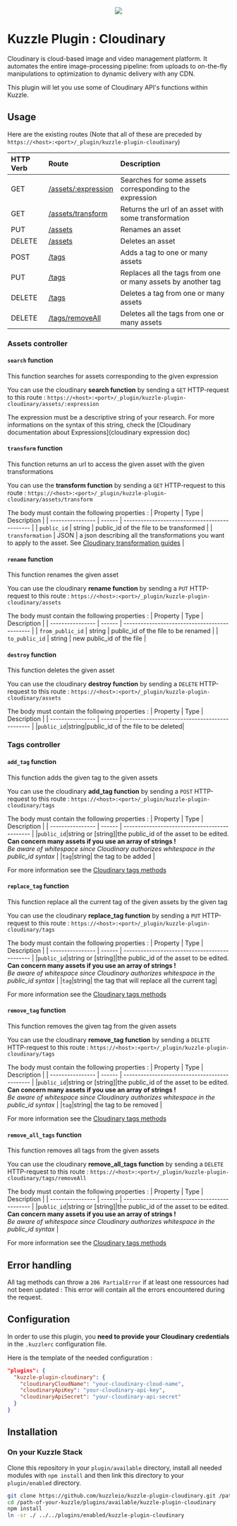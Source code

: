 <p align="center">
  <img src="https://user-images.githubusercontent.com/32480223/59445914-c0f5f700-8e00-11e9-8335-0b69d4728357.png"/>
</p>

# Kuzzle Plugin : Cloudinary

Cloudinary is cloud-based image and video management platform. It automates the entire image-processing pipeline: from uploads to on-the-fly manipulations to optimization to dynamic delivery with any CDN.

This plugin will let you use some of Cloudinary API's functions within Kuzzle. 

## Usage
 
Here are the existing routes (Note that all of these are preceded by `https://<host>:<port>/_plugin/kuzzle-plugin-cloudinary`) 

| HTTP Verb | Route |Description | 
| :---- | :---- | :---- | 
| GET | [/assets/:expression](#search-function) | Searches for some assets corresponding to the expression | 
| GET | [/assets/transform](#transform-function)  | Returns the url of an asset with some transformation |
| PUT | [/assets](#remane-function)  | Renames an asset |
| DELETE | [/assets](#destroy-function)  | Deletes an asset |
| POST | [/tags](#add_tag-function)  | Adds a tag to one or many assets | 
| PUT | [/tags](#replace_tag-function)  | Replaces all the tags from one or many assets by another tag |
| DELETE | [/tags](#remove_tag-function)  | Deletes a tag from one or many assets | 
| DELETE | [/tags/removeAll](#remove_all_tags-function)  | Deletes all the tags from one or many assets | 

### Assets controller

#### `search` function
This function searches for assets corresponding to the given expression

You can use the cloudinary **search function** by sending a `GET` HTTP-request to this route : `https://<host>:<port>/_plugin/kuzzle-plugin-cloudinary/assets/:expression`

The expression must be a descriptive string of your research. For more informations on the syntax of this string, check the [Cloudinary documentation about Expressions](cloudinary expression doc)

#### `transform` function
This function returns an url to access the given asset with the given transformations

You can use the **transform function** by sending a `GET` HTTP-request to this route : 
`https://<host>:<port>/_plugin/kuzzle-plugin-cloudinary/assets/transform`

The body must contain the following properties : 
| Property         | Type   | Description                                   |
| ---------------- | ------ | --------------------------------------------- |
| `public_id` | string | public_id of the file to be transformed |
| `transformation`   | JSON | a json describing all the transformations you want to apply to the asset. See [Cloudinary transformation guides][cloudinary transformation doc]     |

#### `rename` function 
This function renames the given asset

You can use the cloudinary **rename function** by sending a `PUT` HTTP-request to this route : `https://<host>:<port>/_plugin/kuzzle-plugin-cloudinary/assets`

The body must contain the following properties : 
| Property         | Type   | Description                                   |
| ---------------- | ------ | --------------------------------------------- |
| `from_public_id` | string | public_id of the file to be renamed |
| `to_public_id`   | string | new public_id of the file           |

#### `destroy` function 
This function deletes the given asset

You can use the cloudinary **destroy function** by sending a `DELETE` HTTP-request to this route : `https://<host>:<port>/_plugin/kuzzle-plugin-cloudinary/assets`

The body must contain the following properties : 
| Property         | Type   | Description                                   |
| ---------------- | ------ | --------------------------------------------- |
|`public_id`|string|public_id of the file to be deleted|

### Tags controller

#### `add_tag` function 
This function adds the given tag to the given assets

You can use the cloudinary **add_tag function** by sending a `POST` HTTP-request to this route : `https://<host>:<port>/_plugin/kuzzle-plugin-cloudinary/tags`

The body must contain the following properties : 
| Property         | Type   | Description                                   |
| ---------------- | ------ | --------------------------------------------- |
|`public_id`|string or [string]|the public_id of the asset to be edited. <br> **Can concern many assets if you use an array of strings !** <br>*Be aware of whitespace since Cloudinary authorizes whitespace in the public_id syntax*   |
|`tag`|string| the tag to be added |

For more information see the [Cloudinary tags methods][cloudinary tags doc]

#### `replace_tag` function 
This function replace all the current tag of the given assets by the given tag

You can use the cloudinary **replace_tag function** by sending a `PUT` HTTP-request to this route : `https://<host>:<port>/_plugin/kuzzle-plugin-cloudinary/tags`

The body must contain the following properties : 
| Property         | Type   | Description                                   |
| ---------------- | ------ | --------------------------------------------- |
|`public_id`|string or [string]|the public_id of the asset to be edited. <br> **Can concern many assets if you use an array of strings !** <br>*Be aware of whitespace since Cloudinary authorizes whitespace in the public_id syntax*   |
|`tag`|string| the tag that will replace all the current tag|

For more information see the [Cloudinary tags methods][cloudinary tags doc]

#### `remove_tag` function
This function removes the given tag from the given assets 

You can use the cloudinary **remove_tag function** by sending a `DELETE` HTTP-request to this route : `https://<host>:<port>/_plugin/kuzzle-plugin-cloudinary/tags`

The body must contain the following properties : 
| Property         | Type   | Description                                   |
| ---------------- | ------ | --------------------------------------------- |
|`public_id`|string or [string]|the public_id of the asset to be edited. <br> **Can concern many assets if you use an array of strings !** <br>*Be aware of whitespace since Cloudinary authorizes whitespace in the public_id syntax*   |
|`tag`|string| the tag to be removed |

For more information see the [Cloudinary tags methods][cloudinary tags doc]

#### `remove_all_tags` function 
This function removes all tags from the given assets

You can use the cloudinary **remove_all_tags function** by sending a `DELETE` HTTP-request to this route : `https://<host>:<port>/_plugin/kuzzle-plugin-cloudinary/tags/removeAll`

The body must contain the following properties : 
| Property         | Type   | Description                                   |
| ---------------- | ------ | --------------------------------------------- |
|`public_id`|string or [string]|the public_id of the asset to be edited. <br> **Can concern many assets if you use an array of strings !** <br>*Be aware of whitespace since Cloudinary authorizes whitespace in the public_id syntax*   |

For more information see the [Cloudinary tags methods][cloudinary tags doc]

## Error handling 

All tag methods can throw a `206 PartialError` if at least one ressources had not been updated : This error will contain all the errors encountered during the request. 

## Configuration 

In order to use this plugin, you **need to provide your Cloudinary credentials** in the `.kuzzlerc` configuration file. 

Here is the template of the needed configuration : 
```json 
"plugins": {
  "kuzzle-plugin-cloudinary": {
    "cloudinaryCloudName": "your-cloudinary-cloud-name",
    "cloudinaryApiKey": "your-cloudinary-api-key",
    "cloudinaryApiSecret": "your-cloudinary-api-secret"
  }
}
```

## Installation 

### On your Kuzzle Stack

Clone this repository in your `plugin/available` directory, install all needed modules with `npm install` and then link this directory to your `plugin/enabled` directory. 

```bash 
git clone https://github.com/kuzzleio/kuzzle-plugin-cloudinary.git /path-of-your-kuzzle/plugins/available 
cd /path-of-your-kuzzle/plugins/available/kuzzle-plugin-cloudinary
npm install 
ln -sr ./ ../../plugins/enabled/kuzzle-plugin-cloudinary 
```

[cloudinary tags doc]: https://cloudinary.com/documentation/image_upload_api_reference#tags_method
[cloudinary expression doc]: https://cloudinary.com/documentation/search_api#expressions
[cloudinary transformation doc]: https://cloudinary.com/documentation/image_transformation_reference 